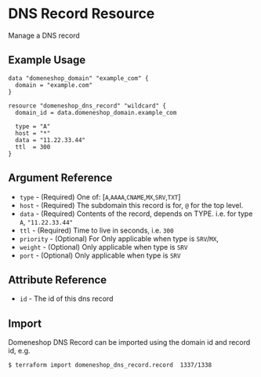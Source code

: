 # DNS Record Resource

Manage a DNS record

## Example Usage

```hcl
data "domeneshop_domain" "example_com" {
  domain = "example.com"
}

resource "domeneshop_dns_record" "wildcard" {
  domain_id = data.domeneshop_domain.example_com

  type = "A"
  host = "*"
  data = "11.22.33.44"
  ttl  = 300
}
```

## Argument Reference
* `type` - (Required) One of: [`A`,`AAAA`,`CNAME`,`MX`,`SRV`,`TXT`]
* `host` - (Required) The subdomain this record is for, `@` for the top level.
* `data` - (Required) Contents of the record, depends on TYPE. i.e. for type `A`, `"11.22.33.44"`
* `ttl`  - (Required) Time to live in seconds, i.e. `300`
* `priority` - (Optional) For Only applicable when type is `SRV`/`MX`,
* `weight` - (Optional) Only applicable when type is `SRV`
* `port` - (Optional) Only applicable when type is `SRV`

## Attribute Reference
* `id` - The id of this dns record

## Import

Domeneshop DNS Record can be imported using the domain id and record id, e.g.

```
$ terraform import domeneshop_dns_record.record  1337/1338
```

